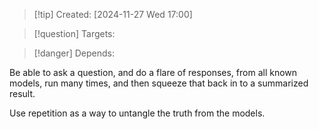
>[!tip] Created: [2024-11-27 Wed 17:00]

>[!question] Targets: 

>[!danger] Depends: 

Be able to ask a question, and do a flare of responses, from all known models, run many times, and then squeeze that back in to a summarized result.

Use repetition as a way to untangle the truth from the models.